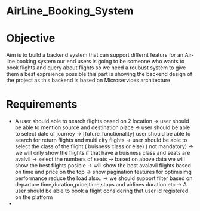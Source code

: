 # AirLine_Booking_System

# Objective
Aim is to build a backend system that can support differnt featurs for an Air-line booking system
our end users is going to be someone who wants to book flights and query about flights
so we need a roubust system to give them a best expreience possible
this part is showing the backend design of the project as this backend is based on Microservices architecture

# Requirements
- A user should able to search flights based on 2 location 
          -> user should be able to mention source and destination place
          -> user should be able to select date of journey
          -> [future_functionality] user should be able to search for return flights and multi city flights
          -> user should be able to select the class of the flight ( buisness class or else) ( not mandatory)
          -> we will only show the flights if that have a buisness class and seats are avalvil
          -> select the numbers of seats 
          -> based on above data we will show the best flights posible
          -> will show the best avalavil flights based on time and price on the top
          -> show pagination features for optimisimg performance reduce the load also..
          -> we should support filter based on departure time,duration,price,time,stops and airlines duration etc
-> A user should be able to book a flight considering that user id registered on the platform
-




